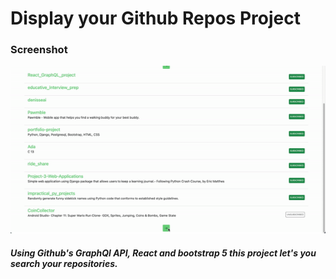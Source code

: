 # Display your Github Repos Project
### Screenshot
![finished project](/gif/finishedDemo.gif)

##### Using Github's GraphQl API, React and bootstrap 5 this project let's you search your repositories. 
